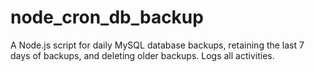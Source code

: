 # node_cron_db_backup
A Node.js script for daily MySQL database backups, retaining the last 7 days of backups, and deleting older backups. Logs all activities.
